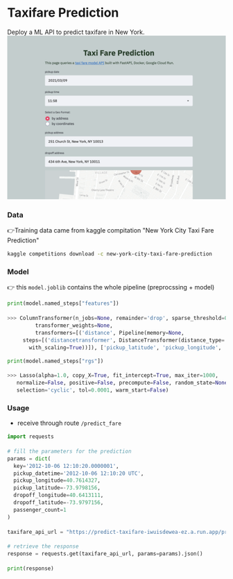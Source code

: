 # Taxifare Prediction
Deploy a ML API to predict taxifare in New York.
[![Front_end][screenshot]][hyperlink]
 
[hyperlink]: https://modiem.herokuapp.com/ 
[screenshot]: img/Screenshot.png "Screen Shot"

### Data
👉Training data came from kaggle compitation "New York City Taxi Fare Prediction"

```bash
kaggle competitions download -c new-york-city-taxi-fare-prediction
```
### Model
 👉 this `model.joblib` contains the whole pipeline (preprocssing + model)
``` python
print(model.named_steps["features"])

>>> ColumnTransformer(n_jobs=None, remainder='drop', sparse_threshold=0.3,
         transformer_weights=None,
         transformers=[('distance', Pipeline(memory=None,
     steps=[('distancetransformer', DistanceTransformer(distance_type='euclidian')), ('robustscaler', RobustScaler(copy=True, quantile_range=(25.0, 75.0), with_centering=True,
       with_scaling=True))]), ['pickup_latitude', 'pickup_longitude', 'drop...scaling=True))]), ['pickup_latitude', 'pickup_longitude', 'dropoff_latitude', 'dropoff_longitude'])]),
```
```python
print(model.named_steps["rgs"])

>>> Lasso(alpha=1.0, copy_X=True, fit_intercept=True, max_iter=1000,
   normalize=False, positive=False, precompute=False, random_state=None,
   selection='cyclic', tol=0.0001, warm_start=False)
```


### Usage 

- receive through route `/predict_fare`
```python
import requests

# fill the parameters for the prediction
params = dict(
  key='2012-10-06 12:10:20.0000001',
  pickup_datetime='2012-10-06 12:10:20 UTC',
  pickup_longitude=40.7614327,
  pickup_latitude=-73.9798156,
  dropoff_longitude=40.6413111,
  dropoff_latitude=-73.9797156,
  passenger_count=1
)

taxifare_api_url = "https://predict-taxifare-iwuisdewea-ez.a.run.app/predict_fare/"

# retrieve the response
response = requests.get(taxifare_api_url, params=params).json()

print(response)
```


